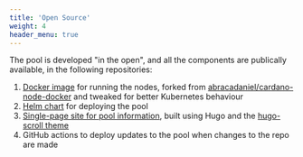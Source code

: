 ```yaml
---
title: 'Open Source'
weight: 4
header_menu: true
---
```

The pool is developed "in the open", and all the components are publically available, in the following repositories:

1. [Docker image](https://github.com/geek-cookbook/cardano-node-docker) for running the nodes, forked from [abracadaniel/cardano-node-docker](https://github.com/abracadaniel/cardano-node-docker) and tweaked for better Kubernetes behaviour
2. [Helm chart](https://github.com/geek-cookbook/helm-ada-stake-pool) for deploying the pool
3. [Single-page site for pool information](https://github.com/funkypenguin/ada-staking-pool), built using Hugo and the [hugo-scroll theme](https://github.com/janraasch/hugo-scroll/)
4. GitHub actions to deploy updates to the pool when changes to the repo are made